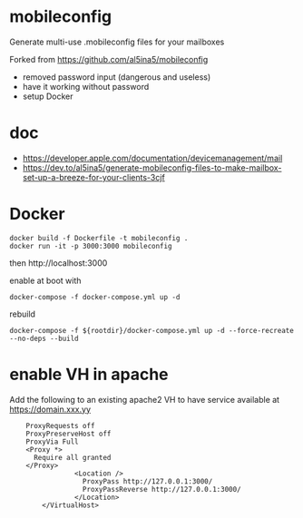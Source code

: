 # mobileconfig
Generate multi-use .mobileconfig files for your mailboxes


Forked from https://github.com/al5ina5/mobileconfig 

* removed password input (dangerous and useless)
* have it working without password
* setup Docker 

# doc

* https://developer.apple.com/documentation/devicemanagement/mail
* https://dev.to/al5ina5/generate-mobileconfig-files-to-make-mailbox-set-up-a-breeze-for-your-clients-3cjf

# Docker

```
docker build -f Dockerfile -t mobileconfig .
docker run -it -p 3000:3000 mobileconfig
```

then http://localhost:3000

enable at boot with 

```
docker-compose -f docker-compose.yml up -d
```

rebuild 

```
docker-compose -f ${rootdir}/docker-compose.yml up -d --force-recreate --no-deps --build
```

# enable VH in apache


Add the following to an existing apache2 VH to have service available at https://domain.xxx.yy

```
    ProxyRequests off
    ProxyPreserveHost off
    ProxyVia Full
    <Proxy *>
      Require all granted
    </Proxy>
                <Location />
                  ProxyPass http://127.0.0.1:3000/
                  ProxyPassReverse http://127.0.0.1:3000/
                </Location>
        </VirtualHost>
```
